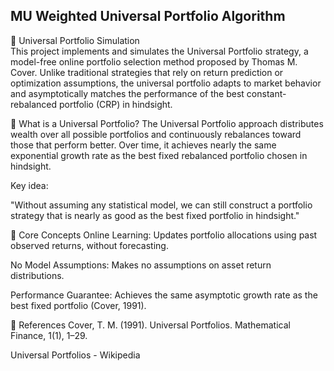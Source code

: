 ## MU Weighted Universal Portfolio Algorithm
🔄 Universal Portfolio Simulation <br>
This project implements and simulates the Universal Portfolio strategy, a model-free online portfolio selection method proposed by Thomas M. Cover. Unlike traditional strategies that rely on return prediction or optimization assumptions, the universal portfolio adapts to market behavior and asymptotically matches the performance of the best constant-rebalanced portfolio (CRP) in hindsight.

📘 What is a Universal Portfolio?
The Universal Portfolio approach distributes wealth over all possible portfolios and continuously rebalances toward those that perform better. Over time, it achieves nearly the same exponential growth rate as the best fixed rebalanced portfolio chosen in hindsight.

Key idea:

"Without assuming any statistical model, we can still construct a portfolio strategy that is nearly as good as the best fixed portfolio in hindsight."

🧠 Core Concepts
Online Learning: Updates portfolio allocations using past observed returns, without forecasting.

No Model Assumptions: Makes no assumptions on asset return distributions.

Performance Guarantee: Achieves the same asymptotic growth rate as the best fixed portfolio (Cover, 1991).

📖 References
Cover, T. M. (1991). Universal Portfolios. Mathematical Finance, 1(1), 1–29.

Universal Portfolios - Wikipedia

